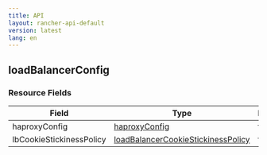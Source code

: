 ```yaml
---
title: API
layout: rancher-api-default
version: latest
lang: en
---
```


## loadBalancerConfig





### Resource Fields

Field | Type | Required | Default | Description
---|---|---|---|---
haproxyConfig | [haproxyConfig]({{site.baseurl}}/rancher/{{page.version}}/{{page.lang}}/api/api-resources/haproxyConfig/) | false |  | 
lbCookieStickinessPolicy | [loadBalancerCookieStickinessPolicy]({{site.baseurl}}/rancher/{{page.version}}/{{page.lang}}/api/api-resources/loadBalancerCookieStickinessPolicy/) | false |  | 


